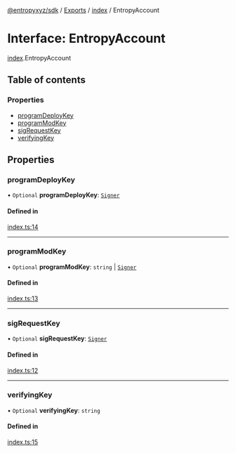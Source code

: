 [@entropyxyz/sdk](../README.md) / [Exports](../modules.md) / [index](../modules/index.md) / EntropyAccount

# Interface: EntropyAccount

[index](../modules/index.md).EntropyAccount

## Table of contents

### Properties

- [programDeployKey](index.EntropyAccount.md#programdeploykey)
- [programModKey](index.EntropyAccount.md#programmodkey)
- [sigRequestKey](index.EntropyAccount.md#sigrequestkey)
- [verifyingKey](index.EntropyAccount.md#verifyingkey)

## Properties

### programDeployKey

• `Optional` **programDeployKey**: [`Signer`](types.Signer.md)

#### Defined in

[index.ts:14](https://github.com/entropyxyz/sdk/blob/1c426d7/src/index.ts#L14)

___

### programModKey

• `Optional` **programModKey**: `string` \| [`Signer`](types.Signer.md)

#### Defined in

[index.ts:13](https://github.com/entropyxyz/sdk/blob/1c426d7/src/index.ts#L13)

___

### sigRequestKey

• `Optional` **sigRequestKey**: [`Signer`](types.Signer.md)

#### Defined in

[index.ts:12](https://github.com/entropyxyz/sdk/blob/1c426d7/src/index.ts#L12)

___

### verifyingKey

• `Optional` **verifyingKey**: `string`

#### Defined in

[index.ts:15](https://github.com/entropyxyz/sdk/blob/1c426d7/src/index.ts#L15)
